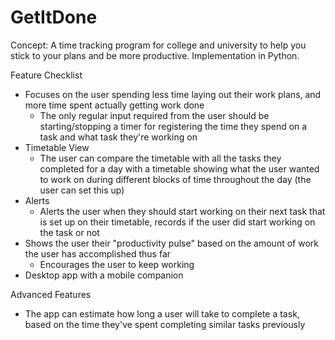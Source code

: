 # GetItDone

Concept: A time tracking program for college and university to help you stick to your plans and be more productive.
Implementation in Python.


Feature Checklist
* Focuses on the user spending less time laying out their work plans, and more time spent actually getting work done
	* The only regular input required from the user should be starting/stopping a timer for registering the time they spend on a task and what task they're working on
* Timetable View
  * The user can compare the timetable with all the tasks they completed for a day with a timetable showing what the user wanted to work on during different blocks of time throughout the day (the user can set this up)  
* Alerts
  * Alerts the user when they should start working on their next task that is set up on their timetable, records if the user did start working on the task or not
* Shows the user their "productivity pulse" based on the amount of work the user has accomplished thus far
  * Encourages the user to keep working
* Desktop app with a mobile companion

Advanced Features
* The app can estimate how long a user will take to complete a task, based on the time they've spent completing similar tasks previously
